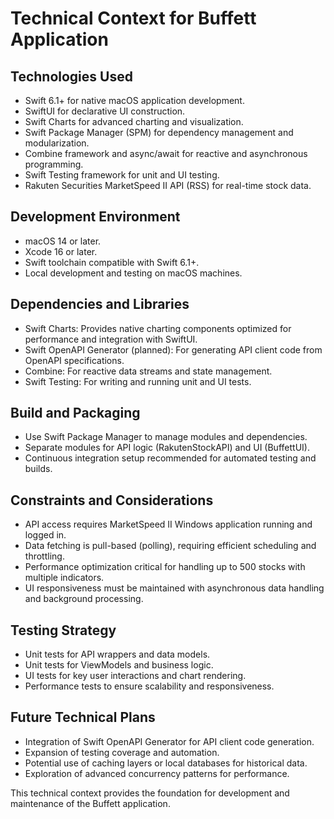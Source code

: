 # Technical Context for Buffett Application

## Technologies Used

* Swift 6.1+ for native macOS application development.
* SwiftUI for declarative UI construction.
* Swift Charts for advanced charting and visualization.
* Swift Package Manager (SPM) for dependency management and modularization.
* Combine framework and async/await for reactive and asynchronous programming.
* Swift Testing framework for unit and UI testing.
* Rakuten Securities MarketSpeed II API (RSS) for real-time stock data.

## Development Environment

* macOS 14 or later.
* Xcode 16 or later.
* Swift toolchain compatible with Swift 6.1+.
* Local development and testing on macOS machines.

## Dependencies and Libraries

* Swift Charts: Provides native charting components optimized for performance and integration with SwiftUI.
* Swift OpenAPI Generator (planned): For generating API client code from OpenAPI specifications.
* Combine: For reactive data streams and state management.
* Swift Testing: For writing and running unit and UI tests.

## Build and Packaging

* Use Swift Package Manager to manage modules and dependencies.
* Separate modules for API logic (RakutenStockAPI) and UI (BuffettUI).
* Continuous integration setup recommended for automated testing and builds.

## Constraints and Considerations

* API access requires MarketSpeed II Windows application running and logged in.
* Data fetching is pull-based (polling), requiring efficient scheduling and throttling.
* Performance optimization critical for handling up to 500 stocks with multiple indicators.
* UI responsiveness must be maintained with asynchronous data handling and background processing.

## Testing Strategy

* Unit tests for API wrappers and data models.
* Unit tests for ViewModels and business logic.
* UI tests for key user interactions and chart rendering.
* Performance tests to ensure scalability and responsiveness.

## Future Technical Plans

* Integration of Swift OpenAPI Generator for API client code generation.
* Expansion of testing coverage and automation.
* Potential use of caching layers or local databases for historical data.
* Exploration of advanced concurrency patterns for performance.

This technical context provides the foundation for development and maintenance of the Buffett application.
